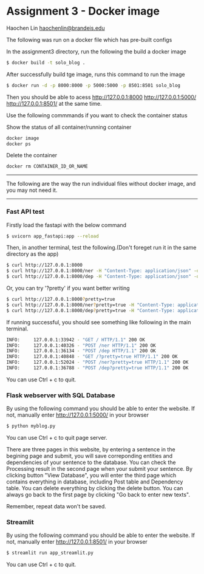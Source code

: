 # Assignment 3 - Docker image

Haochen Lin
haochenlin@brandeis.edu

The following was run on a docker file which has pre-built configs

In the assignment3 directory, run the following the build a docker image

```bash
$ docker build -t solo_blog .
```

After successfully build tge image, runs this command to run the image
```bash
$ docker run -d -p 8000:8000 -p 5000:5000 -p 8501:8501 solo_blog

```

Then you should be able to acess http://127.0.0.1:8000 http://127.0.0.1:5000/ http://127.0.0.1:8501/ at the same time.


Use the following commmands if you want to check the container status

Show the status of all container/running container
```bash
docker image
docker ps
```

Delete the container
```bash
docker rm CONTAINER_ID_OR_NAME
```

----------


The following are the way the run individual files without docker image, and you may not need it.

------------------------------

### Fast API test

Firstly load the fastapi with the below command
```bash
$ uvicorn app_fastapi:app --reload
```
Then, in another terminal, test the following.(Don't foreget run it in the same directory as the app)

```bash
$ curl http://127.0.0.1:8000
$ curl http://127.0.0.1:8000/ner -H "Content-Type: application/json" -d@input.json
$ curl http://127.0.0.1:8000/dep -H "Content-Type: application/json" -d@input.json
```
Or, you can try '?pretty' if you want better writing
```bash
$ curl http://127.0.0.1:8000?pretty=true
$ curl http://127.0.0.1:8000/ner?pretty=true -H "Content-Type: application/json" -d@input.json
$ curl http://127.0.0.1:8000/dep?pretty=true -H "Content-Type: application/json" -d@input.json
```
If running successful, you should see something like following in the main terminal.

```bash
INFO:     127.0.0.1:33942 - "GET / HTTP/1.1" 200 OK
INFO:     127.0.0.1:40326 - "POST /ner HTTP/1.1" 200 OK
INFO:     127.0.0.1:36134 - "POST /dep HTTP/1.1" 200 OK
INFO:     127.0.0.1:40848 - "GET /?pretty=true HTTP/1.1" 200 OK
INFO:     127.0.0.1:52024 - "POST /ner?pretty=true HTTP/1.1" 200 OK
INFO:     127.0.0.1:36788 - "POST /dep?pretty=true HTTP/1.1" 200 OK

```

You can use Ctrl + c to quit. 

### Flask webserver with SQL Database


By using the following command you should be able to enter the website.
If not, manually enter http://127.0.0.1:5000/ in your browser
```bash
$ python myblog.py
```

You can use Ctrl + c to quit page server. 

There are three pages in this website, by entering a sentence in the begining page and submit, you will save correponding entities and dependencies of your sentence to the database. You can check the Processing result in the second page when your submit your sentence. By clicking button "View Database", you will enter the third page which contains everything in database, including Post table and Dependency table. You can delete everything by clicking the delete button. You can always go back to the first page by clicking "Go back to enter new texts".

Remember, repeat data won't be saved.


### Streamlit
By using the following command you should be able to enter the website. 
If not, manually enter http://127.0.0.1:8501/ in your browser

```bash
$ streamlit run app_streamlit.py
```
You can use Ctrl + c to quit. 
